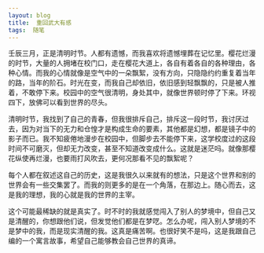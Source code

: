 ```yaml
---
layout: blog  
title:  重回武大有感
tags:  随笔
---
```




壬辰三月，正是清明时节。人都有遗憾，而我喜欢将遗憾埋葬在记忆里。樱花烂漫的时节，大量的人拥堵在校门口，走在樱花大道上，各自有着各自的各种理由，各种心情。而我的心情就像是空气中的一朵飘絮，没有方向，只隐隐约约重复着当年的路，当年的阶石。时光在变，而我自己却依旧，依旧感到轻飘飘的，只是被人推着，不敢停下来。校园中的空气很清明，身处其中，就像世界顿时停了下来。环视四下，放佛可以看到世界的尽头。
 
清明时节，我找到了自己的青春，但我很排斥自己，排斥这一段时节，我讨厌过去，因为对当下的无力和仓惶才是构成生命的要素，其他都是幻想，都是镜子中的影子而已。我不知疲倦地漫步在校园中，但脚步去不能停下来，这学校度过的这段时间不可磨灭，但却无力改变，甚至不知道改变成什么。这就是迷茫吗。就像那樱花纵使再烂漫，也要雨打风吹去，更何况那看不见的飘絮呢？

每个人都在叙述这自己的历史，这是我很久以来就有的想法，只是这个世界和别的世界会有一些交集罢了。而我的则更多的是在一个角落，在那边上。随心而去，这是我的理想，我的心就是我的世界的主宰。

这个可能最稀缺的就是真实了。时不时的我就感觉闯入了别人的梦境中，但自己又是清醒的，你想跟他们说，但发觉他们都是在梦呓。怎么办呢，闯入别人梦境的不是梦中的我，而是现实清醒的我。这真是痛苦啊。也很好笑不是吗，这是我跟自己编的一个寓言故事，希望自己能够教会自己世界的真谛。